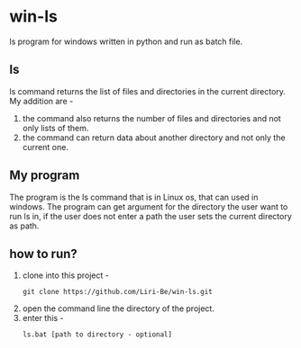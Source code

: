 # win-ls
ls program for windows written in python and run as batch file.

## ls
ls command returns the list of files and directories in the current directory.
My addition are -
1. the command also returns the number of files and directories and not only lists of them.
2. the command can return data about another directory and not only the current one.  

## My program
The program is the ls command that is in Linux os, that can used in windows.
The program can get argument for the directory the user want to run ls in, if the user does not enter a path the user sets the current directory as path.

## how to run?
1. clone into this project - 
    ``` 
    git clone https://github.com/Liri-Be/win-ls.git
    ```
2. open the command line the directory of the project.
3. enter this -
    ```
    ls.bat [path to directory - optional]
    ```
